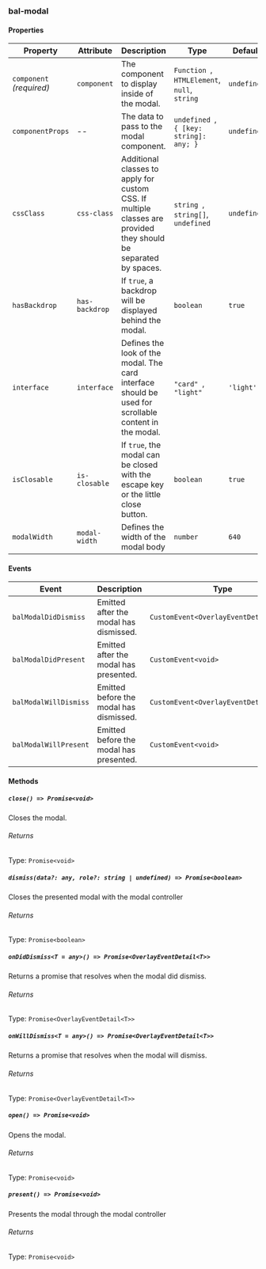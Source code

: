 ### bal-modal


#### Properties

| Property                 | Attribute      | Description                                                                                                      | Type                                              | Default     |
| ------------------------ | -------------- | ---------------------------------------------------------------------------------------------------------------- | ------------------------------------------------- | ----------- |
| `component` _(required)_ | `component`    | The component to display inside of the modal.                                                                    | `Function `, ` HTMLElement `, ` null `, ` string` | `undefined` |
| `componentProps`         | --             | The data to pass to the modal component.                                                                         | `undefined `, ` { [key: string]: any; }`          | `undefined` |
| `cssClass`               | `css-class`    | Additional classes to apply for custom CSS. If multiple classes are provided they should be separated by spaces. | `string `, ` string[] `, ` undefined`             | `undefined` |
| `hasBackdrop`            | `has-backdrop` | If `true`, a backdrop will be displayed behind the modal.                                                        | `boolean`                                         | `true`      |
| `interface`              | `interface`    | Defines the look of the modal. The card interface should be used for scrollable content in the modal.            | `"card" `, ` "light"`                             | `'light'`   |
| `isClosable`             | `is-closable`  | If `true`, the modal can be closed with the escape key or the little close button.                               | `boolean`                                         | `true`      |
| `modalWidth`             | `modal-width`  | Defines the width of the modal body                                                                              | `number`                                          | `640`       |


#### Events

| Event                 | Description                             | Type                                   |
| --------------------- | --------------------------------------- | -------------------------------------- |
| `balModalDidDismiss`  | Emitted after the modal has dismissed.  | `CustomEvent<OverlayEventDetail<any>>` |
| `balModalDidPresent`  | Emitted after the modal has presented.  | `CustomEvent<void>`                    |
| `balModalWillDismiss` | Emitted before the modal has dismissed. | `CustomEvent<OverlayEventDetail<any>>` |
| `balModalWillPresent` | Emitted before the modal has presented. | `CustomEvent<void>`                    |


#### Methods

##### `close() => Promise<void>`

Closes the modal.

###### Returns

Type: `Promise<void>`



##### `dismiss(data?: any, role?: string | undefined) => Promise<boolean>`

Closes the presented modal with the modal controller

###### Returns

Type: `Promise<boolean>`



##### `onDidDismiss<T = any>() => Promise<OverlayEventDetail<T>>`

Returns a promise that resolves when the modal did dismiss.

###### Returns

Type: `Promise<OverlayEventDetail<T>>`



##### `onWillDismiss<T = any>() => Promise<OverlayEventDetail<T>>`

Returns a promise that resolves when the modal will dismiss.

###### Returns

Type: `Promise<OverlayEventDetail<T>>`



##### `open() => Promise<void>`

Opens the modal.

###### Returns

Type: `Promise<void>`



##### `present() => Promise<void>`

Presents the modal through the modal controller

###### Returns

Type: `Promise<void>`



